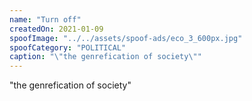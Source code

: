 ```yaml
---
name: "Turn off"
createdOn: 2021-01-09
spoofImage: "../../assets/spoof-ads/eco_3_600px.jpg"
spoofCategory: "POLITICAL"
caption: "\"the genrefication of society\""
---
```


"the genrefication of society"
